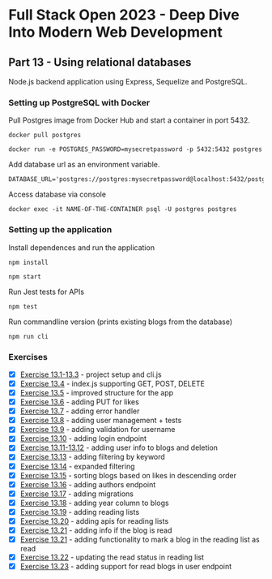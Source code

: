 # Full Stack Open 2023 - Deep Dive Into Modern Web Development

## Part 13 - Using relational databases

Node.js backend application using Express, Sequelize and PostgreSQL.

### Setting up PostgreSQL with Docker

Pull Postgres image from Docker Hub and start a container in port 5432.

    docker pull postgres
    
    docker run -e POSTGRES_PASSWORD=mysecretpassword -p 5432:5432 postgres

Add database url as an environment variable.

    DATABASE_URL='postgres://postgres:mysecretpassword@localhost:5432/postgres'

Access database via console 

    docker exec -it NAME-OF-THE-CONTAINER psql -U postgres postgres

### Setting up the application 

Install dependences and run the application

    npm install 

    npm start

Run Jest tests for APIs

    npm test

Run commandline version (prints existing blogs from the database)

    npm run cli

### Exercises

- [x] [Exercise 13.1-13.3](https://github.com/ruusukivi/fullstack-part13-postgresql/tree/13.1-13.3) -  project setup and cli.js
- [x] [Exercise 13.4](https://github.com/ruusukivi/fullstack-part13-postgresql/tree/13.4) -  index.js supporting GET, POST, DELETE
- [x] [Exercise 13.5](https://github.com/ruusukivi/fullstack-part13-postgresql/tree/13.5) -  improved structure for the app
- [x] [Exercise 13.6](https://github.com/ruusukivi/fullstack-part13-postgresql/tree/13.6) -  adding PUT for likes
- [x] [Exercise 13.7](https://github.com/ruusukivi/fullstack-part13-postgresql/tree/13.7) -  adding error handler
- [x] [Exercise 13.8](https://github.com/ruusukivi/fullstack-part13-postgresql/tree/13.8) -  adding user management + tests
- [x] [Exercise 13.9](https://github.com/ruusukivi/fullstack-part13-postgresql/tree/13.9) -  adding validation for username
- [x] [Exercise 13.10](https://github.com/ruusukivi/fullstack-part13-postgresql/tree/13.10) -  adding login endpoint 
- [x] [Exercise 13.11-13.12](https://github.com/ruusukivi/fullstack-part13-postgresql/tree/13.11) - adding user info to blogs and deletion
- [x] [Exercise 13.13](https://github.com/ruusukivi/fullstack-part13-postgresql/tree/13.13) -  adding filtering by keyword
- [x] [Exercise 13.14](https://github.com/ruusukivi/fullstack-part13-postgresql/tree/13.14) -  expanded filtering
- [x] [Exercise 13.15](https://github.com/ruusukivi/fullstack-part13-postgresql/tree/13.15) -  sorting blogs based on likes in descending order
- [x] [Exercise 13.16](https://github.com/ruusukivi/fullstack-part13-postgresql/tree/13.16) -  adding  authors endpoint
- [x] [Exercise 13.17](https://github.com/ruusukivi/fullstack-part13-postgresql/tree/13.17) -  adding migrations
- [x] [Exercise 13.18](https://github.com/ruusukivi/fullstack-part13-postgresql/tree/13.18) -  adding  year column to blogs
- [x] [Exercise 13.19](https://github.com/ruusukivi/fullstack-part13-postgresql/tree/13.19) -  adding  reading lists
- [x] [Exercise 13.20](https://github.com/ruusukivi/fullstack-part13-postgresql/tree/13.20) -  adding  apis for reading lists
- [x] [Exercise 13.21](https://github.com/ruusukivi/fullstack-part13-postgresql/tree/13.20) -  adding info if the blog is read
- [x] [Exercise 13.21](https://github.com/ruusukivi/fullstack-part13-postgresql/tree/13.20) -  adding functionality to mark a blog in the reading list as read
- [x] [Exercise 13.22](https://github.com/ruusukivi/fullstack-part13-postgresql/tree/13.22) -  updating the read status in reading list
- [x] [Exercise 13.23](https://github.com/ruusukivi/fullstack-part13-postgresql/tree/13.23) -  adding support for read blogs in user endpoint